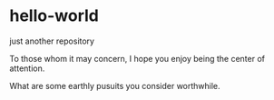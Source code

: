 # hello-world
just another repository

To those whom it may concern, I hope you enjoy being the center of attention.

What are some earthly pusuits you consider worthwhile.
